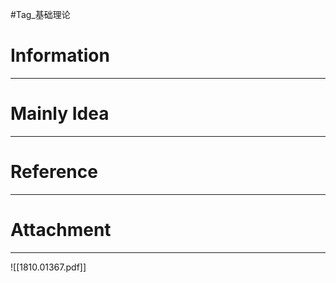 #Tag_基础理论 
# Information
---


# Mainly Idea
---


# Reference
---


# Attachment
---
![[1810.01367.pdf]]